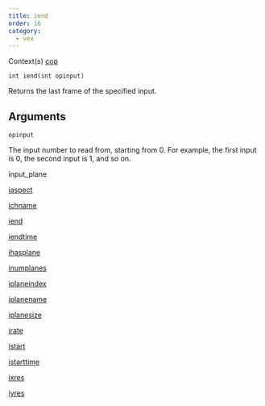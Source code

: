 ```yaml
---
title: iend
order: 16
category:
  - vex
---
```




Context(s)
[cop](../contexts/cop.html)

`int iend(int opinput)`

Returns the last frame of the specified input.

## Arguments

`opinput`

The input number to read from, starting from 0. For example, the first input is 0, the second input is 1, and so on.


input_plane

[iaspect](iaspect.html)

[ichname](ichname.html)

[iend](iend.html)

[iendtime](iendtime.html)

[ihasplane](ihasplane.html)

[inumplanes](inumplanes.html)

[iplaneindex](iplaneindex.html)

[iplanename](iplanename.html)

[iplanesize](iplanesize.html)

[irate](irate.html)

[istart](istart.html)

[istarttime](istarttime.html)

[ixres](ixres.html)

[iyres](iyres.html)
